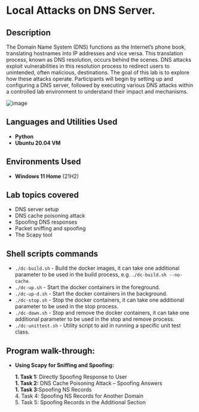 <h1>Local Attacks on DNS Server.</h1>

<h2>Description</h2>
The Domain Name System (DNS) functions as the Internet’s phone book, translating hostnames into IP addresses and vice versa. This translation process, known as DNS resolution, occurs behind the scenes. DNS attacks exploit vulnerabilities in this resolution process to redirect users to unintended, often malicious, destinations. The goal of this lab is to explore how these attacks operate. Participants will begin by setting up and configuring a DNS server, followed by executing various DNS attacks within a controlled lab environment to understand their impact and mechanisms.
<br />

![image](https://github.com/user-attachments/assets/af85632f-4ce9-447a-9585-808c59a1fe82)


<h2>Languages and Utilities Used</h2>

- <b>Python</b> 
- <b>Ubuntu 20.04 VM</b>

<h2>Environments Used </h2>

- <b>Windows 11 Home</b> (21H2)

<h2> Lab topics covered</h2>

-    DNS server setup</b>
-    DNS cache poisoning attack</b>
-    Spoofing DNS responses</b>
-    Packet sniffing and spoofing
-    The Scapy tool</b>


<h2>Shell scripts commands</h2>

- `./dc-build.sh` - Build the docker images, it can take one additional parameter to be used in the build process, e.g. `./dc-build.sh --no-cache`.
- `./dc-up.sh` - Start the docker containers in the foreground.
- `./dc-up-d.sh` - Start the docker containers in the background.
- `./dc-stop.sh` - Stop the docker containers, it can take one additional parameter to be used in the stop process.
- `./dc-down.sh` - Stop and remove the docker containers, it can take one additional parameter to be used in the stop and remove process.
- `./dc-unittest.sh` - Utility script to aid in running a specific unit test class.

<h2>Program walk-through:</h2>

- <b> Using Scapy for Sniffing and Spoofing:</b>

     <b> 1. Task 1:</b> Directly Spoofing Response to User<br>
     <b> 1. Task 2:</b> DNS Cache Poisoning Attack – Spoofing Answers<br>
     <b> 1. Task 3:</b>Spoofing NS Records<br>
     4. Task 4: Spoofing NS Records for Another Domain<br>
     5. Task 5: Spoofing Records in the Additional Section<br>
 


